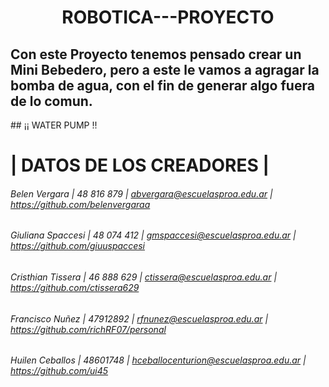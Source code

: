 <h1 align="center">ROBOTICA---PROYECTO </h1>
<h2> Con este Proyecto tenemos pensado crear un Mini Bebedero, pero a este le vamos a agragar la bomba de agua, con el fin de generar algo fuera de lo comun.</h2>
## ¡¡ WATER PUMP !!

# | DATOS DE LOS CREADORES |

###### Belen Vergara  | 48 816 879  | abvergara@escuelasproa.edu.ar | https://github.com/belenvergaraa
###### Giuliana Spaccesi | 48 074 412 | gmspaccesi@escuelasproa.edu.ar | https://github.com/giuuspaccesi
###### Cristhian Tissera | 46 888 629 | ctissera@escuelasproa.edu.ar | https://github.com/ctissera629
###### Francisco Nuñez | 47912892 | rfnunez@escuelasproa.edu.ar | https://github.com/richRF07/personal
###### Huilen Ceballos | 48601748 | hceballocenturion@escuelasproa.edu.ar | https://github.com/ui45
